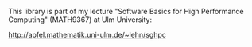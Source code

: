 This library is part of my lecture "Software Basics for High Performance
Computing" (MATH9367) at Ulm University:

   http://apfel.mathematik.uni-ulm.de/~lehn/sghpc

